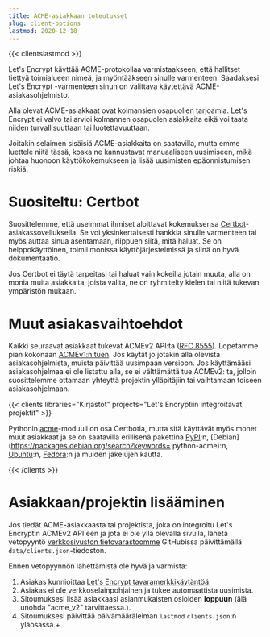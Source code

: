 ```yaml
---
title: ACME-asiakkaan toteutukset
slug: client-options
lastmod: 2020-12-18
---
```


{{< clientslastmod >}}

Let's Encrypt käyttää ACME-protokollaa varmistaakseen, että hallitset tiettyä toimialueen nimeä, ja myöntääkseen sinulle varmenteen. Saadaksesi Let's Encrypt -varmenteen sinun on valittava käytettävä ACME-asiakasohjelmisto.

Alla olevat ACME-asiakkaat ovat kolmansien osapuolien tarjoamia. Let's Encrypt ei valvo tai arvioi kolmannen osapuolen asiakkaita eikä voi taata niiden turvallisuuttaan tai luotettavuuttaan.

Joitakin selaimen sisäisiä ACME-asiakkaita on saatavilla, mutta emme luettele niitä tässä, koska ne kannustavat manuaaliseen uusimiseen, mikä johtaa huonoon käyttökokemukseen ja lisää uusimisten epäonnistumisen riskiä.

# Suositeltu: Certbot

Suosittelemme, että useimmat ihmiset aloittavat kokemuksensa [Certbot](https://certbot.eff.org/)-asiakassovelluksella. Se voi yksinkertaisesti hankkia sinulle varmenteen tai myös auttaa sinua asentamaan, riippuen siitä, mitä haluat. Se on helppokäyttöinen, toimii monissa käyttöjärjestelmissä ja siinä on hyvä dokumentaatio.

Jos Certbot ei täytä tarpeitasi tai haluat vain kokeilla jotain muuta, alla on monia muita asiakkaita, joista valita, ne on ryhmitelty kielen tai niitä tukevan ympäristön mukaan.

# Muut asiakasvaihtoehdot

Kaikki seuraavat asiakkaat tukevat ACMEv2 API:ta ([RFC 8555](https://tools.ietf.org/html/rfc8555)). Lopetamme pian kokonaan [ACMEv1:n tuen](https://community.letsencrypt.org/t/end-of-life-plan-for-acmev1/88430/). Jos käytät jo jotakin alla olevista asiakasohjelmista, muista päivittää uusimpaan versioon. Jos käyttämääsi asiakasohjelmaa ei ole listattu alla, se ei välttämättä tue ACMEv2: ta, jolloin suosittelemme ottamaan yhteyttä projektin ylläpitäjiin tai vaihtamaan toiseen asiakasohjelmaan.

{{< clients libraries="Kirjastot" projects="Let's Encryptiin integroitavat projektit" >}}

Pythonin [acme](https://github.com/certbot/certbot/tree/master/acme)-moduuli on osa Certbotia, mutta sitä käyttävät myös monet muut asiakkaat ja se on saatavilla erillisenä pakettina [PyPI](https://pypi.python.org/pypi/acme):n, [Debian](https://packages.debian.org/search?keywords= python-acme):n, [Ubuntu](https://launchpad.net/ubuntu/+source/python-acme):n, [Fedora](https://bodhi.fedoraproject.org/updates/?packages=python-acme):n ja muiden jakelujen kautta.

{{< /clients >}}

# Asiakkaan/projektin lisääminen

Jos tiedät ACME-asiakkaasta tai projektista, joka on integroitu Let's Encryptin ACMEv2 API:een ja jota ei ole yllä olevalla sivulla, lähetä vetopyyntö [verkkosivuston tietovarastoomme](https://github.com/letsencrypt/website/) GitHubissa päivittämällä `data/clients.json`-tiedoston.

Ennen vetopyynnön lähettämistä ole hyvä ja varmista:

1. Asiakas kunnioittaa [Let's Encrypt tavaramerkkikäytäntöä](/trademarks).
1. Asiakas ei ole verkkoselainpohjainen ja tukee automaattista uusimista.
1. Sitoumuksesi lisää asiakkaasi asianmukaisten osioiden **loppuun** (älä unohda "acme_v2" tarvittaessa.).
1. Sitoumuksesi päivittää päivämääräleiman `lastmod` `clients.json`:n yläosassa.+
